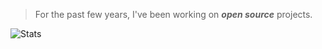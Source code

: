 <!---
>A ranking of ***S*** equates to the top ***25%*** of ***all*** Github contributors.

>The reader, of course, should take ***all*** Github rankings with a healthy grain of salt. ;)
-->

>For the past few years, I've been working on ***open source*** projects.

![Stats](https://github-readme-stats.vercel.app/api?username=objektwerks&show_icons=true&hide_border=true)
